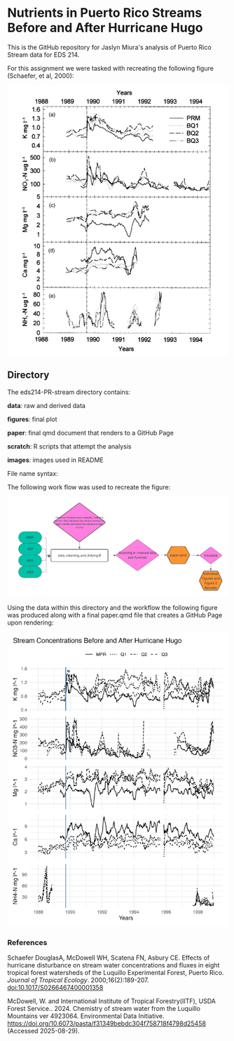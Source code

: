 # Nutrients in Puerto Rico Streams Before and After Hurricane Hugo

This is the GitHub repository for Jaslyn Miura's analysis of Puerto Rico Stream data for EDS 214.

For this assignment we were tasked with recreating the following figure (Schaefer, et al, 2000):

![](images/eds214-figure3.png)

## Directory

The eds214-PR-stream directory contains:

**data**: raw and derived data

**figures**: final plot

**paper**: final qmd document that renders to a GitHub Page

**scratch**: R scripts that attempt the analysis

**images**: images used in README

File name syntax:

The following work flow was used to recreate the figure:

![](images/eds214_PRstreams_flowchart.png)

Using the data within this directory and the workflow the following figure was produced along with a final paper.qmd file that creates a GitHub Page upon rendering:

![](figs/figure_3.png)

### References

Schaefer DouglasA, McDowell WH, Scatena FN, Asbury CE. Effects of hurricane disturbance on stream water concentrations and fluxes in eight tropical forest watersheds of the Luquillo Experimental Forest, Puerto Rico. *Journal of Tropical Ecology*. 2000;16(2):189-207. <doi:10.1017/S0266467400001358>

McDowell, W. and International Institute of Tropical Forestry(IITF), USDA Forest Service.. 2024. Chemistry of stream water from the Luquillo Mountains ver 4923064. Environmental Data Initiative. <https://doi.org/10.6073/pasta/f31349bebdc304f758718f4798d25458> (Accessed 2025-08-29).
